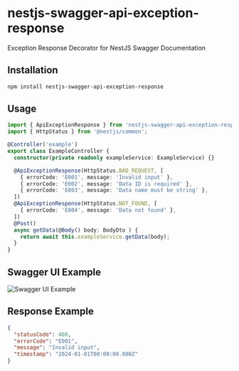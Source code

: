 # nestjs-swagger-api-exception-response

Exception Response Decorator for NestJS Swagger Documentation

## Installation

```bash
npm install nestjs-swagger-api-exception-response
```

## Usage

```typescript
import { ApiExceptionResponse } from 'nestjs-swagger-api-exception-response';
import { HttpStatus } from '@nestjs/common';

@Controller('example')
export class ExampleController {
  constructor(private readonly exampleService: ExampleService) {}

  @ApiExceptionResponse(HttpStatus.BAD_REQUEST, [
    { errorCode: 'E001', message: 'Invalid input' },
    { errorCode: 'E002', message: 'Data ID is required' },
    { errorCode: 'E003', message: 'Data name must be string' },
  ])
  @ApiExceptionResponse(HttpStatus.NOT_FOUND, [
    { errorCode: 'E004', message: 'Data not found' },
  ])
  @Post()
  async getData(@Body() body: BodyDto ) {
    return await this.exampleService.getData(body);
  }
}
```

## Swagger UI Example

![Swagger UI Example](https://d1zuvtsumd8p96.cloudfront.net/examples/swagger.png)


## Response Example

```json
{
  "statusCode": 400,
  "errorCode": "E001",
  "message": "Invalid input",
  "timestamp": "2024-01-01T00:00:00.000Z"
}
```
